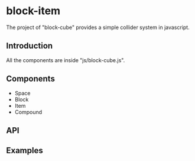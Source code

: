 # block-item

The project of "block-cube" provides a simple collider system in javascript.

## Introduction
All the components are inside "js/block-cube.js".

## Components
- Space
- Block
- Item
- Compound

## API

## Examples
